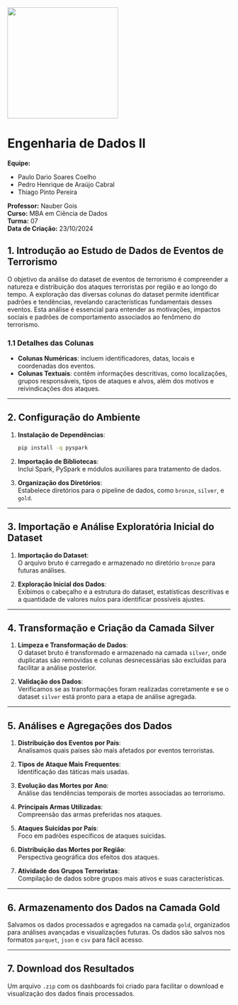 <img src="https://www.unifor.br/o/unifor-theme/images/unifor-logo-horizontal.svg" width="250px">

# **Engenharia de Dados II**

**Equipe:**  
- Paulo Dario Soares Coelho  
- Pedro Henrique de Araújo Cabral  
- Thiago Pinto Pereira  

**Professor:** Nauber Gois  
**Curso:** MBA em Ciência de Dados  
**Turma:** 07  
**Data de Criação:** 23/10/2024

## 1. Introdução ao Estudo de Dados de Eventos de Terrorismo

O objetivo da análise do dataset de eventos de terrorismo é compreender a natureza e distribuição dos ataques terroristas por região e ao longo do tempo. A exploração das diversas colunas do dataset permite identificar padrões e tendências, revelando características fundamentais desses eventos. Esta análise é essencial para entender as motivações, impactos sociais e padrões de comportamento associados ao fenômeno do terrorismo.

### 1.1 Detalhes das Colunas

- **Colunas Numéricas**: incluem identificadores, datas, locais e coordenadas dos eventos.
- **Colunas Textuais**: contêm informações descritivas, como localizações, grupos responsáveis, tipos de ataques e alvos, além dos motivos e reivindicações dos ataques.

---

## 2. Configuração do Ambiente

1. **Instalação de Dependências**: 
    ```bash
    pip install -q pyspark
    ```

2. **Importação de Bibliotecas**:  
   Inclui Spark, PySpark e módulos auxiliares para tratamento de dados.

3. **Organização dos Diretórios**:  
   Estabelece diretórios para o pipeline de dados, como `bronze`, `silver`, e `gold`.

---

## 3. Importação e Análise Exploratória Inicial do Dataset

1. **Importação do Dataset**:  
   O arquivo bruto é carregado e armazenado no diretório `bronze` para futuras análises.

2. **Exploração Inicial dos Dados**:  
   Exibimos o cabeçalho e a estrutura do dataset, estatísticas descritivas e a quantidade de valores nulos para identificar possíveis ajustes.

---

## 4. Transformação e Criação da Camada Silver

1. **Limpeza e Transformação de Dados**:  
   O dataset bruto é transformado e armazenado na camada `silver`, onde duplicatas são removidas e colunas desnecessárias são excluídas para facilitar a análise posterior.

2. **Validação dos Dados**:  
   Verificamos se as transformações foram realizadas corretamente e se o dataset `silver` está pronto para a etapa de análise agregada.

---

## 5. Análises e Agregações dos Dados

1. **Distribuição dos Eventos por País**:  
   Analisamos quais países são mais afetados por eventos terroristas.

2. **Tipos de Ataque Mais Frequentes**:  
   Identificação das táticas mais usadas.

3. **Evolução das Mortes por Ano**:  
   Análise das tendências temporais de mortes associadas ao terrorismo.

4. **Principais Armas Utilizadas**:  
   Compreensão das armas preferidas nos ataques.

5. **Ataques Suicidas por País**:  
   Foco em padrões específicos de ataques suicidas.

6. **Distribuição das Mortes por Região**:  
   Perspectiva geográfica dos efeitos dos ataques.

7. **Atividade dos Grupos Terroristas**:  
   Compilação de dados sobre grupos mais ativos e suas características.

---

## 6. Armazenamento dos Dados na Camada Gold

Salvamos os dados processados e agregados na camada `gold`, organizados para análises avançadas e visualizações futuras. Os dados são salvos nos formatos `parquet`, `json` e `csv` para fácil acesso.

---

## 7. Download dos Resultados

Um arquivo `.zip` com os dashboards foi criado para facilitar o download e visualização dos dados finais processados.
